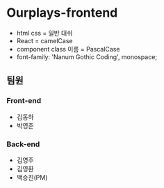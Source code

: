 # Ourplays-frontend

- html css = 일반 대쉬
- React = camelCase
- component class 이름 = PascalCase
- font-family: 'Nanum Gothic Coding', monospace;

## 팀원

### Front-end

- 김동하
- 박영준

### Back-end

- 김영주
- 김영환
- 백승진(PM)
